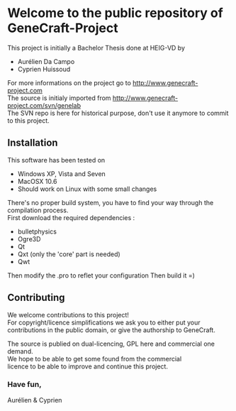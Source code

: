 Welcome to the public repository of GeneCraft-Project
=====================================================

This project is initially a Bachelor Thesis done at HEIG-VD by  
*	Aur&eacute;lien Da Campo  
*	Cyprien Huissoud  


For more informations on the project go to http://www.genecraft-project.com  
The source is initialy imported from http://www.genecraft-project.com/svn/genelab  
The SVN repo is here for historical purpose, don't use it anymore to commit to this project.  

Installation
------------

This software has been tested on   
*	Windows XP, Vista and Seven  
*	MacOSX 10.6  
*	Should work on Linux with some small changes  

There's no proper build system, you have to find your way through the
compilation process.  
First download the required dependencies :  
*	bulletphysics   
*	Ogre3D   
*	Qt   
*	Qxt (only the 'core' part is needed)  
*	Qwt  


Then modify the .pro to reflet your configuration
Then build it =)  


Contributing
------------

We welcome contributions to this project!  
For copyright/licence simplifications we ask you to either put your contributions in 
the public domain, or give the authorship to GeneCraft.  


The source is publied on dual-licencing, GPL here and commercial one demand.  
We hope to be able to get some found from the commercial  
licence to be able to improve and continue this project.  



### Have fun,

Aur&eacute;lien & Cyprien  
